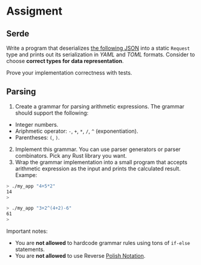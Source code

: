 # Assigment

## Serde

Write a program that deserializes [the following JSON](https://github.com/TheBestTvarynka/trash-code/blob/serde-lection/serde-lection/request.json) into a static `Request` type and prints out its serialization in _YAML_ and _TOML_ formats. Consider to choose **correct types for data representation**.

Prove your implementation correctness with tests.

## Parsing

1. Create a grammar for parsing arithmetic expressions. The grammar should support the following:
  - Integer numbers.
  - Ariphmetic operator: `-`, `+`, `*`, `/`, `^` (exponentiation).
  - Parentheses: `(`, `)`.
2. Implement this grammar. You can use parser generators or parser combinators. Pick any Rust library you want.
3. Wrap the grammar implementation into a small program that accepts arithmetic expression as the input and prints the calculated result. Exampe:
  ```bash
  > ./my_app "4+5*2"
  14
  >
  ```
  ```bash
  > ./my_app "3+2^(4+2)-6"
  61
  >
  ```

Important notes:

- You are **not allowed** to hardcode grammar rules using tons of `if-else` statements.
- You are **not allowed** to use Reverse [Polish Notation](https://en.wikipedia.org/wiki/Reverse_Polish_notation).
